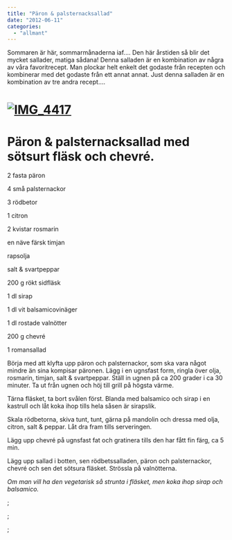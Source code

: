 ```yaml
---
title: "Päron & palsternacksallad"
date: "2012-06-11"
categories: 
  - "allmant"
---
```


Sommaren är här, sommarmånaderna iaf.... Den här årstiden så blir det mycket sallader, matiga sådana! Denna salladen är en kombination av några av våra favoritrecept. Man plockar helt enkelt det godaste från recepten och kombinerar med det godaste från ett annat annat. Just denna salladen är en kombination av tre andra recept....

# [![](/static/img/IMG_4417-1024x682.jpg "IMG_4417")](http://import.local/wp-content/uploads/2012/06/IMG_4417.jpg)

# **Päron & palsternacksallad med sötsurt fläsk och chevré.**

2 fasta päron

4 små palsternackor

3 rödbetor

1 citron

2 kvistar rosmarin

en näve färsk timjan

rapsolja

salt & svartpeppar

200 g rökt sidfläsk

1 dl sirap

1 dl vit balsamicovinäger

1 dl rostade valnötter

200 g chevré

1 romansallad

Börja med att klyfta upp päron och palsternackor, som ska vara något mindre än sina kompisar päronen. Lägg i en ugnsfast form, ringla över olja, rosmarin, timjan, salt & svartpeppar. Ställ in ugnen på ca 200 grader i ca 30 minuter. Ta ut från ugnen och höj till grill på högsta värme.

Tärna fläsket, ta bort svålen först. Blanda med balsamico och sirap i en kastrull och låt koka ihop tills hela såsen är sirapslik.

Skala rödbetorna, skiva tunt, tunt, gärna på mandolin och dressa med olja, citron, salt & peppar. Låt dra fram tills serveringen.

Lägg upp chevré på ugnsfast fat och gratinera tills den har fått fin färg, ca 5 min.

Lägg upp sallad i botten, sen rödbetssalladen, päron och palsternackor, chevré och sen det sötsura fläsket. Strössla på valnötterna.

_Om man vill ha den vegetarisk så strunta i fläsket, men koka ihop sirap och balsamico._

;

;

;
